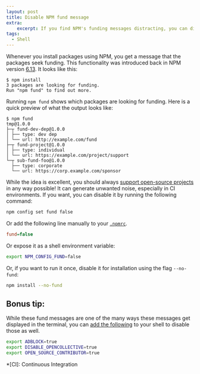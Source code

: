 ```yaml
---
layout: post
title: Disable NPM fund message
extra:
    excerpt: If you find NPM's funding messages distracting, you can disable them by setting a configuration in different ways.
tags:
  - Shell
---
```


Whenever you install packages using NPM, you get a message that the packages seek funding.
This functionality was introduced back in NPM version [6.13][0].
It looks like this:

```
$ npm install
3 packages are looking for funding.
Run "npm fund" to find out more.
```

Running `npm fund` shows which packages are looking for funding.
Here is a quick preview of what the output looks like:

```
$ npm fund
tmp@1.0.0
├─┬ fund-dev-dep@1.0.0
│ ├── type: dev dep
│ └── url: http://example.com/fund
├─┬ fund-project@1.0.0
│ ├── type: individual
│ └── url: https://example.com/project/support
└─┬ sub-fund-foo@1.0.0
  ├── type: corporate
  └── url: https://corp.example.com/sponsor
```


While the idea is excellent, you should always [support open-source projects][1] in any way possible!
It can generate unwanted noise, especially in CI environments.
If you want, you can disable it by running the following command:

```bash
npm config set fund false
```

Or add the following line manually to your [`.npmrc`][2].

```ini
fund=false
```

Or expose it as a shell environment variable:

```bash
export NPM_CONFIG_FUND=false
```

Or, if you want to run it once, disable it for installation using the flag `--no-fund`:

```bash
npm install --no-fund
```

## Bonus tip:

While these fund messages are one of the many ways these messages get displayed in the terminal, you can [add the following][3] to your shell to disable those as well.

```bash
export ADBLOCK=true
export DISABLE_OPENCOLLECTIVE=true
export OPEN_SOURCE_CONTRIBUTOR=true
```

*[CI]: Continuous Integration

[0]: https://blog.npmjs.org/post/188841555980/updates-to-community-docs-more
[1]: https://opensource.guide
[2]: https://docs.npmjs.com/cli/v9/configuring-npm/npmrc
[3]: https://news.ycombinator.com/item?id=20791266
